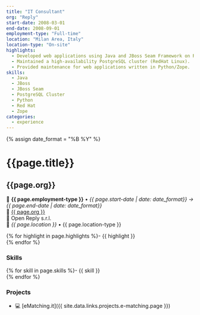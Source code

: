 ```yaml
---
title: "IT Consultant"
org: "Reply"
start-date: 2008-03-01
end-date: 2008-09-01
employment-type: "Full-time"
location: "Milan Area, Italy"
location-type: "On-site"
highlights:
  - Developed web applications using Java and JBoss Seam Framework on RedHat Linux servers.
  - Maintained a high-availability PostgreSQL cluster (RedHat Linux).
  - Provided maintenance for web applications written in Python/Zope.
skills:
  - Java
  - JBoss
  - JBoss Seam
  - PostgreSQL Cluster
  - Python
  - Red Hat
  - Zope
categories:
  - experience
---
```

{% assign date_format = "%B %Y" %}
# {{page.title}}
## {{page.org}}
💼 **{{ page.employment-type }}** • _{{ page.start-date | date: date_format}} → {{ page.end-date | date: date_format}}_  
🏢 [{{ page.org }}](http://www.reply.com/)  
👥 Open Reply s.r.l.  
📍 _{{ page.location }}_ • <span class="post-meta">{{ page.location-type }}</span>  


{% for highlight in page.highlights %}- {{ highlight }}  
{% endfor %}


### Skills

{% for skill in page.skills %}- {{ skill }}  
{% endfor %}


### Projects

- 💻 [eMatching.it]({{ site.data.links.projects.e-matching.page }})

